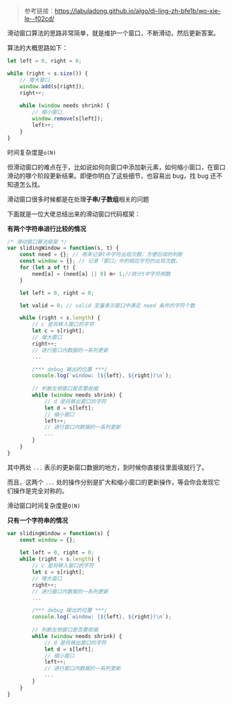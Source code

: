 >参考链接：https://labuladong.github.io/algo/di-ling-zh-bfe1b/wo-xie-le--f02cd/

滑动窗口算法的思路非常简单，就是维护一个窗口，不断滑动，然后更新答案。

算法的大概思路如下：
```js
let left = 0, right = 0;

while (right < s.size()) {
    // 增大窗口
    window.add(s[right]);
    right++;
    
    while (window needs shrink) {
        // 缩小窗口
        window.remove(s[left]);
        left++;
    }
}
```

时间复杂度是`o(N)`

但滑动窗口的难点在于，比如说如何向窗口中添加新元素，如何缩小窗口，在窗口滑动的哪个阶段更新结果。即便你明白了这些细节，也容易出 bug，找 bug 还不知道怎么找。

滑动窗口很多时候都是在处理**子串/子数组**相关的问题

下面就是一位大佬总结出来的滑动窗口代码框架：

**有两个字符串进行比较的情况**
```js
/* 滑动窗口算法框架 */
var slidingWindow = function(s, t) {
    const need = {}; // 用来记录t中字符出现次数，方便后续的判断
    const window = {}; // 记录「窗口」中的相应字符的出现次数。
    for (let a of t) {
        need[a] = (need[a] || 0) m+ 1;//统计t中字符频数
    }

    let left = 0, right = 0;

    let valid = 0; // valid 变量表示窗口中满足 need 条件的字符个数

    while (right < s.length) {
        // c 是将移入窗口的字符
        let c = s[right];
        // 增大窗口
        right++;
        // 进行窗口内数据的一系列更新
        ...

        /*** debug 输出的位置 ***/
        console.log(`window: [${left}, ${right})\n`);
        
        // 判断左侧窗口是否要收缩
        while (window needs shrink) {
            // d 是将移出窗口的字符
            let d = s[left];
            // 缩小窗口
            left++;
            // 进行窗口内数据的一系列更新
            ...
        }
    }
}
```
其中两处 `...` 表示的更新窗口数据的地方，到时候你直接往里面填就行了。

而且，这两个 `...` 处的操作分别是扩大和缩小窗口的更新操作，等会你会发现它们操作是完全对称的。

滑动窗口时间复杂度是`O(N)`

**只有一个字符串的情况**
```js
var slidingWindow = function(s) {
    const window = {};
    
    let left = 0, right = 0;
    while (right < s.length) {
        // c 是将移入窗口的字符
        let c = s[right];
        // 增大窗口
        right++;
        // 进行窗口内数据的一系列更新
        ...

        /*** debug 输出的位置 ***/
        console.log(`window: [${left}, ${right})\n`);
        
        // 判断左侧窗口是否要收缩
        while (window needs shrink) {
            // d 是将移出窗口的字符
            let d = s[left];
            // 缩小窗口
            left++;
            // 进行窗口内数据的一系列更新
            ...
        }
    }
}
```